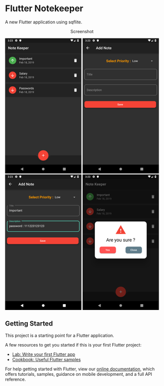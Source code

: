 # Flutter Notekeeper

A new Flutter application using sqflite.

<p align="center">
Screenshot
</p>
<p align="center">
  <img src="images/1.png" width="250"/>
  <img src="images/2.png" width="250"/>
  <img src="images/3.png" width="250"/>
  <img src="images/4.png" width="250"/>
</p>


## Getting Started

This project is a starting point for a Flutter application.

A few resources to get you started if this is your first Flutter project:

- [Lab: Write your first Flutter app](https://flutter.io/docs/get-started/codelab)
- [Cookbook: Useful Flutter samples](https://flutter.io/docs/cookbook)

For help getting started with Flutter, view our 
[online documentation](https://flutter.io/docs), which offers tutorials, 
samples, guidance on mobile development, and a full API reference.
